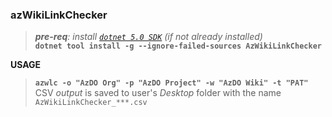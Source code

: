 ### azWikiLinkChecker

> _**pre-req**: install [`dotnet 5.0 SDK`](https://dotnet.microsoft.com/download/dotnet/5.0) (if not already installed)_   
**`dotnet tool install -g --ignore-failed-sources AzWikiLinkChecker`**   

**USAGE**
> **`azwlc -o "AzDO Org" -p "AzDO Project" -w "AzDO Wiki" -t "PAT"`**   
> CSV _output_ is saved to user's _Desktop_ folder with the name `AzWikiLinkChecker_***.csv`